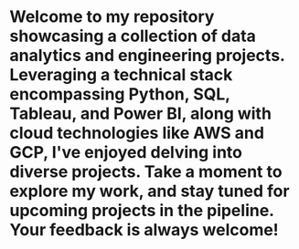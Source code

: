 # Welcome to my repository showcasing a collection of data analytics and engineering projects. Leveraging a technical stack encompassing Python, SQL, Tableau, and Power BI, along with cloud technologies like AWS and GCP, I've enjoyed delving into diverse projects. Take a moment to explore my work, and stay tuned for upcoming projects in the pipeline. Your feedback is always welcome!
